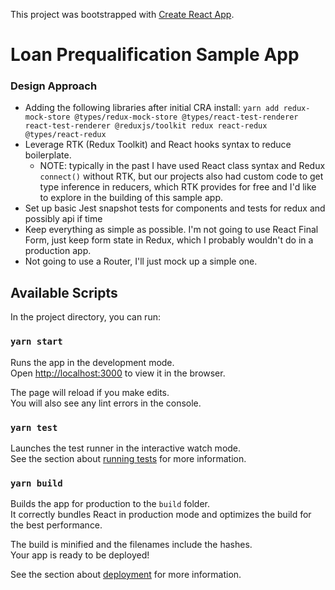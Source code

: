 This project was bootstrapped with [Create React App](https://github.com/facebook/create-react-app).

# Loan Prequalification Sample App

### Design Approach

- Adding the following libraries after initial CRA install: `yarn add redux-mock-store @types/redux-mock-store @types/react-test-renderer react-test-renderer @reduxjs/toolkit redux react-redux @types/react-redux`
- Leverage RTK (Redux Toolkit) and React hooks syntax to reduce boilerplate.
  - NOTE: typically in the past I have used React class syntax and Redux `connect()` without RTK, but our projects also had custom code to get type inference in reducers, which RTK provides for free and I'd like to explore in the building of this sample app.
- Set up basic Jest snapshot tests for components and tests for redux and possibly api if time
- Keep everything as simple as possible. I'm not going to use React Final Form, just keep form state in Redux, which I probably wouldn't do in a production app.
- Not going to use a Router, I'll just mock up a simple one.

## Available Scripts

In the project directory, you can run:

### `yarn start`

Runs the app in the development mode.<br />
Open [http://localhost:3000](http://localhost:3000) to view it in the browser.

The page will reload if you make edits.<br />
You will also see any lint errors in the console.

### `yarn test`

Launches the test runner in the interactive watch mode.<br />
See the section about [running tests](https://facebook.github.io/create-react-app/docs/running-tests) for more information.

### `yarn build`

Builds the app for production to the `build` folder.<br />
It correctly bundles React in production mode and optimizes the build for the best performance.

The build is minified and the filenames include the hashes.<br />
Your app is ready to be deployed!

See the section about [deployment](https://facebook.github.io/create-react-app/docs/deployment) for more information.
